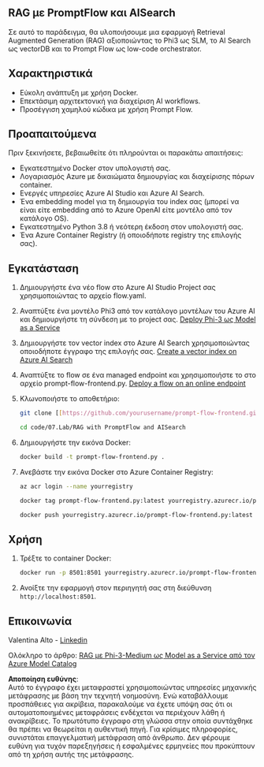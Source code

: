 ## RAG με PromptFlow και AISearch

Σε αυτό το παράδειγμα, θα υλοποιήσουμε μια εφαρμογή Retrieval Augmented Generation (RAG) αξιοποιώντας το Phi3 ως SLM, το AI Search ως vectorDB και το Prompt Flow ως low-code orchestrator.

## Χαρακτηριστικά

- Εύκολη ανάπτυξη με χρήση Docker.
- Επεκτάσιμη αρχιτεκτονική για διαχείριση AI workflows.
- Προσέγγιση χαμηλού κώδικα με χρήση Prompt Flow.

## Προαπαιτούμενα

Πριν ξεκινήσετε, βεβαιωθείτε ότι πληρούνται οι παρακάτω απαιτήσεις:

- Εγκατεστημένο Docker στον υπολογιστή σας.
- Λογαριασμός Azure με δικαιώματα δημιουργίας και διαχείρισης πόρων container.
- Ενεργές υπηρεσίες Azure AI Studio και Azure AI Search.
- Ένα embedding model για τη δημιουργία του index σας (μπορεί να είναι είτε embedding από το Azure OpenAI είτε μοντέλο από τον κατάλογο OS).
- Εγκατεστημένο Python 3.8 ή νεότερη έκδοση στον υπολογιστή σας.
- Ένα Azure Container Registry (ή οποιοδήποτε registry της επιλογής σας).

## Εγκατάσταση

1. Δημιουργήστε ένα νέο flow στο Azure AI Studio Project σας χρησιμοποιώντας το αρχείο flow.yaml.
2. Αναπτύξτε ένα μοντέλο Phi3 από τον κατάλογο μοντέλων του Azure AI και δημιουργήστε τη σύνδεση με το project σας. [Deploy Phi-3 ως Model as a Service](https://learn.microsoft.com/azure/machine-learning/how-to-deploy-models-phi-3?view=azureml-api-2&tabs=phi-3-mini)
3. Δημιουργήστε τον vector index στο Azure AI Search χρησιμοποιώντας οποιοδήποτε έγγραφο της επιλογής σας. [Create a vector index on Azure AI Search](https://learn.microsoft.com/azure/search/search-how-to-create-search-index?tabs=portal)
4. Αναπτύξτε το flow σε ένα managed endpoint και χρησιμοποιήστε το στο αρχείο prompt-flow-frontend.py. [Deploy a flow on an online endpoint](https://learn.microsoft.com/azure/ai-studio/how-to/flow-deploy)
5. Κλωνοποιήστε το αποθετήριο:

    ```sh
    git clone [[https://github.com/yourusername/prompt-flow-frontend.git](https://github.com/microsoft/Phi-3CookBook.git)](https://github.com/microsoft/Phi-3CookBook.git)
    
    cd code/07.Lab/RAG with PromptFlow and AISearch
    ```

6. Δημιουργήστε την εικόνα Docker:

    ```sh
    docker build -t prompt-flow-frontend.py .
    ```

7. Ανεβάστε την εικόνα Docker στο Azure Container Registry:

    ```sh
    az acr login --name yourregistry
    
    docker tag prompt-flow-frontend.py:latest yourregistry.azurecr.io/prompt-flow-frontend.py:latest
    
    docker push yourregistry.azurecr.io/prompt-flow-frontend.py:latest
    ```

## Χρήση

1. Τρέξτε το container Docker:

    ```sh
    docker run -p 8501:8501 yourregistry.azurecr.io/prompt-flow-frontend.py:latest
    ```

2. Ανοίξτε την εφαρμογή στον περιηγητή σας στη διεύθυνση `http://localhost:8501`.

## Επικοινωνία

Valentina Alto - [Linkedin](https://www.linkedin.com/in/valentina-alto-6a0590148/)

Ολόκληρο το άρθρο: [RAG με Phi-3-Medium ως Model as a Service από τον Azure Model Catalog](https://medium.com/@valentinaalto/rag-with-phi-3-medium-as-a-model-as-a-service-from-azure-model-catalog-62e1411948f3)

**Αποποίηση ευθύνης**:  
Αυτό το έγγραφο έχει μεταφραστεί χρησιμοποιώντας υπηρεσίες μηχανικής μετάφρασης με βάση την τεχνητή νοημοσύνη. Ενώ καταβάλλουμε προσπάθειες για ακρίβεια, παρακαλούμε να έχετε υπόψη σας ότι οι αυτοματοποιημένες μεταφράσεις ενδέχεται να περιέχουν λάθη ή ανακρίβειες. Το πρωτότυπο έγγραφο στη γλώσσα στην οποία συντάχθηκε θα πρέπει να θεωρείται η αυθεντική πηγή. Για κρίσιμες πληροφορίες, συνιστάται επαγγελματική μετάφραση από άνθρωπο. Δεν φέρουμε ευθύνη για τυχόν παρεξηγήσεις ή εσφαλμένες ερμηνείες που προκύπτουν από τη χρήση αυτής της μετάφρασης.